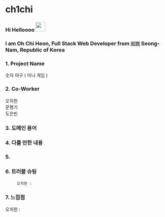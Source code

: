 # ch1chi

### Hi Helloooo <img src="https://raw.githubusercontent.com/MartinHeinz/MartinHeinz/master/wave.gif" width="30px">
### I am Oh Chi Heon, Full Stack Web Developer from :kr: Seong-Nam, Republic of Korea 

### 1. Project Name

숫자 야구 ( 미니 게임 )

### 2. Co-Worker

오치헌 <br/>
문형기 <br/>
도은빈 <br/>

### 3. 도메인 용어


### 4. 다룰 만한 내용




### 5. 



### 6. 트러블 슈팅
  
         오치헌 : 

### 7. 느낌점


오치헌 : 
